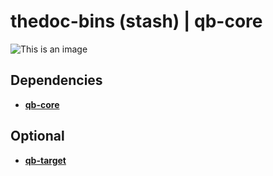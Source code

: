 # thedoc-bins (stash) | qb-core
![This is an image](https://cdn.discordapp.com/attachments/841430505609756682/960461152943484938/th-bins.png)

## Dependencies
* **[qb-core](https://github.com/qbcore-framework/qb-core)**


## Optional
* **[qb-target](https://github.com/BerkieBb/qb-target/)**
